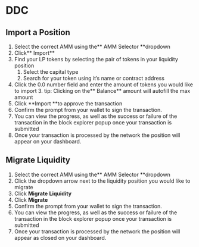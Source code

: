 # DDC




## Import a Position



1. Select the correct AMM using the** AMM Selector **dropdown
2. Click** Import**
3. Find your LP tokens by selecting the pair of tokens in your liquidity position
    1. Select the capital type
    2. Search for your token using it’s name or contract address
4. Click the 0.0 number field and enter the amount of tokens you would like to import
    3. tip: Clicking on the** Balance** amount will autofill the max amount
5. Click **Import **to approve the transaction
6. Confirm the prompt from your wallet to sign the transaction.
7. You can view the progress, as well as the success or failure of the transaction in the block explorer popup once your transaction is submitted
8. Once your transaction is processed by the network the position will appear on your dashboard.


## Migrate Liquidity



1. Select the correct AMM using the** AMM Selector **dropdown
2. Click the dropdown arrow next to the liquidity position you would like to migrate
3. Click **Migrate** **Liquidity**
4. Click **Migrate**
5. Confirm the prompt from your wallet to sign the transaction.
6. You can view the progress, as well as the success or failure of the transaction in the block explorer popup once your transaction is submitted
7. Once your transaction is processed by the network the position will appear as closed on your dashboard.
